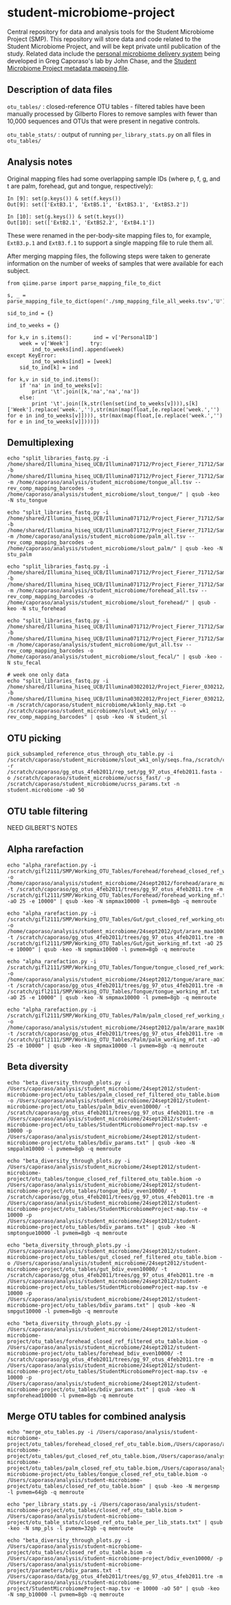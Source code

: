 student-microbiome-project
==========================

Central repository for data and analysis tools for the Student Microbiome Project (SMP). This repository will store data and code related to the Student Microbiome Project, and will be kept private until publication of the study. Related data include the [personal microbiome delivery system](https://github.com/qiime/personal-microbiome-delivery) being developed in Greg Caporaso's lab by John Chase, and the [Student Microbiome Project metadata mapping file](https://docs.google.com/spreadsheet/ccc?key=0AvglGXLayhG7dDFUZ3JVVkFrTFFjMWJDWTZheVVROVE). 

Description of data files
-------------------------

``otu_tables/`` : closed-reference OTU tables - filtered tables have been manually processed by Gilberto Flores to remove samples with fewer than 10,000 sequences and OTUs that were present in negative controls. 

``otu_table_stats/`` : output of running ``per_library_stats.py`` on all files in ``otu_tables/``

Analysis notes
--------------

Original mapping files had some overlapping sample IDs (where p, f, g, and t are palm, forehead, gut and tongue, respectively):

```
In [9]: set(p.keys()) & set(f.keys())
Out[9]: set(['ExtB3.1', 'ExtB5.1', 'ExtBS3.1', 'ExtBS3.2'])

In [10]: set(g.keys()) & set(t.keys())
Out[10]: set(['ExtB2.1', 'ExtBS2.2', 'ExtB4.1'])
```

These were renamed in the per-body-site mapping files to, for example, ``ExtB3.p.1`` and ``ExtB3.f.1`` to support a single mapping file to rule them all. 

After merging mapping files, the following steps were taken to generate information on the number of weeks of samples that were available for each subject.

```
from qiime.parse import parse_mapping_file_to_dict

s, _ = parse_mapping_file_to_dict(open('./smp_mapping_file_all_weeks.tsv','U'))

sid_to_ind = {}

ind_to_weeks = {}

for k,v in s.items():       ind = v['PersonalID']
    week = v['Week']       try:
        ind_to_weeks[ind].append(week)                                                                                                                                                  except KeyError:
        ind_to_weeks[ind] = [week]
    sid_to_ind[k] = ind

for k,v in sid_to_ind.items():
    if 'na' in ind_to_weeks[v]:
        print '\t'.join([k,'na','na','na'])
    else:
        print '\t'.join([k,str(len(set(ind_to_weeks[v]))),s[k]['Week'].replace('week.',''),str(min(map(float,[e.replace('week.','') for e in ind_to_weeks[v]]))), str(max(map(float,[e.replace('week.','') for e in ind_to_weeks[v]])))])
```

Demultiplexing
--------------
```
echo "split_libraries_fastq.py -i /home/shared/Illumina_hiseq_UCB/Illumina071712/Project_Fierer_71712/Sample_Fierer_16sV4_SMP1_tongue_71712/Fierer_16sV4_SMP1_tongue_71712_NoIndex_L001_R1_001.fastq.gz -b /home/shared/Illumina_hiseq_UCB/Illumina071712/Project_Fierer_71712/Sample_Fierer_16sV4_SMP1_tongue_71712/Fierer_16sV4_SMP1_tongue_71712_NoIndex_L001_R2_001.fastq.gz -m /home/caporaso/analysis/student_microbiome/tongue_all.tsv --rev_comp_mapping_barcodes -o /home/caporaso/analysis/student_microbiome/slout_tongue/" | qsub -keo -N stu_tongue

echo "split_libraries_fastq.py -i /home/shared/Illumina_hiseq_UCB/Illumina071712/Project_Fierer_71712/Sample_Fierer_16sV4_SMP2_palm_71712/Fierer_16sV4_SMP2_palm_71712_NoIndex_L002_R1_001.fastq.gz -b /home/shared/Illumina_hiseq_UCB/Illumina071712/Project_Fierer_71712/Sample_Fierer_16sV4_SMP2_palm_71712/Fierer_16sV4_SMP2_palm_71712_NoIndex_L002_R2_001.fastq.gz -m /home/caporaso/analysis/student_microbiome/palm_all.tsv --rev_comp_mapping_barcodes -o /home/caporaso/analysis/student_microbiome/slout_palm/" | qsub -keo -N stu_palm

echo "split_libraries_fastq.py -i /home/shared/Illumina_hiseq_UCB/Illumina071712/Project_Fierer_71712/Sample_Fierer_16sV4_SMP3_forehead_71712/Fierer_16sV4_SMP3_forehead_71712_NoIndex_L003_R1_001.fastq.gz -b /home/shared/Illumina_hiseq_UCB/Illumina071712/Project_Fierer_71712/Sample_Fierer_16sV4_SMP3_forehead_71712/Fierer_16sV4_SMP3_forehead_71712_NoIndex_L003_R2_001.fastq.gz -m /home/caporaso/analysis/student_microbiome/forehead_all.tsv --rev_comp_mapping_barcodes -o /home/caporaso/analysis/student_microbiome/slout_forehead/" | qsub -keo -N stu_forehead

echo "split_libraries_fastq.py -i /home/shared/Illumina_hiseq_UCB/Illumina071712/Project_Fierer_71712/Sample_Fierer_16sV4_SMP4_fecal_71712/Fierer_16sV4_SMP4_fecal_71712_NoIndex_L004_R1_001.fastq.gz -b /home/shared/Illumina_hiseq_UCB/Illumina071712/Project_Fierer_71712/Sample_Fierer_16sV4_SMP4_fecal_71712/Fierer_16sV4_SMP4_fecal_71712_NoIndex_L004_R2_001.fastq.gz -m /home/caporaso/analysis/student_microbiome/gut_all.tsv --rev_comp_mapping_barcodes -o /home/caporaso/analysis/student_microbiome/slout_fecal/" | qsub -keo -N stu_fecal

# week one only data
echo "split_libraries_fastq.py -i /home/shared/Illumina_hiseq_UCB/Illumina03022012/Project_Fierer_030212/Sample_NF_SM_H/NF_SM_H_NoIndex_L001_R1_001.fastq -b /home/shared/Illumina_hiseq_UCB/Illumina03022012/Project_Fierer_030212/Sample_NF_SM_H/NF_SM_H_NoIndex_L001_R2_001.fastq -m /scratch/caporaso/student_microbiome/wk1only_map.txt -o /scratch/caporaso/student_microbiome/slout_wk1_only/ --rev_comp_mapping_barcodes" | qsub -keo -N student_sl
```

OTU picking
-----------
```
pick_subsampled_reference_otus_through_otu_table.py -i /scratch/caporaso/student_microbiome/slout_wk1_only/seqs.fna,/scratch/caporaso/student_microbiome/slout_fecal/seqs.fna,/scratch/caporaso/student_microbiome/slout_tongue/seqs.fna,/scratch/caporaso/student_microbiome/slout_forehead/seqs.fna,/scratch/caporaso/student_microbiome/slout_palm/seqs.fna -r /scratch/caporaso/gg_otus_4feb2011/rep_set/gg_97_otus_4feb2011.fasta -o /scratch/caporaso/student_microbiome/ucrss_fast/ -p /scratch/caporaso/student_microbiome/ucrss_params.txt -n student.microbiome -aO 50
```

OTU table filtering
-------------------

NEED GILBERT'S NOTES

Alpha rarefaction
-----------------

```
echo "alpha_rarefaction.py -i /scratch/gifl2111/SMP/Working_OTU_Tables/Forehead/forehead_closed_ref_working_otu_table.biom -o /home/caporaso/analysis/student_microbiome/24sept2012/forehead/arare_max10000/ -t /scratch/caporaso/gg_otus_4feb2011/trees/gg_97_otus_4feb2011.tre -m /scratch/gifl2111/SMP/Working_OTU_Tables/Forehead/forehead_working_mf.txt -aO 25 -e 10000" | qsub -keo -N smpmax10000 -l pvmem=8gb -q memroute

echo "alpha_rarefaction.py -i /scratch/gifl2111/SMP/Working_OTU_Tables/Gut/gut_closed_ref_working_otu_table.biom -o /home/caporaso/analysis/student_microbiome/24sept2012/gut/arare_max10000/ -t /scratch/caporaso/gg_otus_4feb2011/trees/gg_97_otus_4feb2011.tre -m /scratch/gifl2111/SMP/Working_OTU_Tables/Gut/gut_working_mf.txt -aO 25 -e 10000" | qsub -keo -N smpmax10000 -l pvmem=8gb -q memroute

echo "alpha_rarefaction.py -i /scratch/gifl2111/SMP/Working_OTU_Tables/Tongue/tongue_closed_ref_working_otu_table.biom -o /home/caporaso/analysis/student_microbiome/24sept2012/tongue/arare_max10000/ -t /scratch/caporaso/gg_otus_4feb2011/trees/gg_97_otus_4feb2011.tre -m /scratch/gifl2111/SMP/Working_OTU_Tables/Tongue/tongue_working_mf.txt -aO 25 -e 10000" | qsub -keo -N smpmax10000 -l pvmem=8gb -q memroute

echo "alpha_rarefaction.py -i /scratch/gifl2111/SMP/Working_OTU_Tables/Palm/palm_closed_ref_working_otu_table.biom -o /home/caporaso/analysis/student_microbiome/24sept2012/palm/arare_max10000/ -t /scratch/caporaso/gg_otus_4feb2011/trees/gg_97_otus_4feb2011.tre -m /scratch/gifl2111/SMP/Working_OTU_Tables/Palm/palm_working_mf.txt -aO 25 -e 10000" | qsub -keo -N smpmax10000 -l pvmem=8gb -q memroute
```

Beta diversity
--------------

```
echo "beta_diversity_through_plots.py -i /Users/caporaso/analysis/student_microbiome/24sept2012/student-microbiome-project/otu_tables/palm_closed_ref_filtered_otu_table.biom -o /Users/caporaso/analysis/student_microbiome/24sept2012/student-microbiome-project/otu_tables/palm_bdiv_even10000/ -t /scratch/caporaso/gg_otus_4feb2011/trees/gg_97_otus_4feb2011.tre -m /Users/caporaso/analysis/student_microbiome/24sept2012/student-microbiome-project/otu_tables/StudentMicrobiomeProject-map.tsv -e 10000 -p /Users/caporaso/analysis/student_microbiome/24sept2012/student-microbiome-project/otu_tables/bdiv_params.txt" | qsub -keo -N smppalm10000 -l pvmem=8gb -q memroute

echo "beta_diversity_through_plots.py -i /Users/caporaso/analysis/student_microbiome/24sept2012/student-microbiome-project/otu_tables/tongue_closed_ref_filtered_otu_table.biom -o /Users/caporaso/analysis/student_microbiome/24sept2012/student-microbiome-project/otu_tables/tongue_bdiv_even10000/ -t /scratch/caporaso/gg_otus_4feb2011/trees/gg_97_otus_4feb2011.tre -m /Users/caporaso/analysis/student_microbiome/24sept2012/student-microbiome-project/otu_tables/StudentMicrobiomeProject-map.tsv -e 10000 -p /Users/caporaso/analysis/student_microbiome/24sept2012/student-microbiome-project/otu_tables/bdiv_params.txt" | qsub -keo -N smptongue10000 -l pvmem=8gb -q memroute

echo "beta_diversity_through_plots.py -i /Users/caporaso/analysis/student_microbiome/24sept2012/student-microbiome-project/otu_tables/gut_closed_ref_filtered_otu_table.biom -o /Users/caporaso/analysis/student_microbiome/24sept2012/student-microbiome-project/otu_tables/gut_bdiv_even10000/ -t /scratch/caporaso/gg_otus_4feb2011/trees/gg_97_otus_4feb2011.tre -m /Users/caporaso/analysis/student_microbiome/24sept2012/student-microbiome-project/otu_tables/StudentMicrobiomeProject-map.tsv -e 10000 -p /Users/caporaso/analysis/student_microbiome/24sept2012/student-microbiome-project/otu_tables/bdiv_params.txt" | qsub -keo -N smpgut10000 -l pvmem=8gb -q memroute

echo "beta_diversity_through_plots.py -i /Users/caporaso/analysis/student_microbiome/24sept2012/student-microbiome-project/otu_tables/forehead_closed_ref_filtered_otu_table.biom -o /Users/caporaso/analysis/student_microbiome/24sept2012/student-microbiome-project/otu_tables/forehead_bdiv_even10000/ -t /scratch/caporaso/gg_otus_4feb2011/trees/gg_97_otus_4feb2011.tre -m /Users/caporaso/analysis/student_microbiome/24sept2012/student-microbiome-project/otu_tables/StudentMicrobiomeProject-map.tsv -e 10000 -p /Users/caporaso/analysis/student_microbiome/24sept2012/student-microbiome-project/otu_tables/bdiv_params.txt" | qsub -keo -N smpforehead10000 -l pvmem=8gb -q memroute
```

Merge OTU tables for combined analysis
--------------------------------------

```
echo "merge_otu_tables.py -i /Users/caporaso/analysis/student-microbiome-project/otu_tables/forehead_closed_ref_otu_table.biom,/Users/caporaso/analysis/student-microbiome-project/otu_tables/gut_closed_ref_otu_table.biom,/Users/caporaso/analysis/student-microbiome-project/otu_tables/palm_closed_ref_otu_table.biom,/Users/caporaso/analysis/student-microbiome-project/otu_tables/tongue_closed_ref_otu_table.biom -o /Users/caporaso/analysis/student-microbiome-project/otu_tables/closed_ref_otu_table.biom" | qsub -keo -N mergesmp -l pvmem=64gb -q memroute

echo "per_library_stats.py -i /Users/caporaso/analysis/student-microbiome-project/otu_tables/closed_ref_otu_table.biom > /Users/caporaso/analysis/student-microbiome-project/otu_table_stats/closed_ref_otu_table_per_lib_stats.txt" | qsub -keo -N smp_pls -l pvmem=32gb -q memroute

echo "beta_diversity_through_plots.py -i /Users/caporaso/analysis/student-microbiome-project/otu_tables/closed_ref_otu_table.biom -o /Users/caporaso/analysis/student-microbiome-project/bdiv_even10000/ -p /Users/caporaso/analysis/student-microbiome-project/parameters/bdiv_params.txt -t /Users/caporaso/data/gg_otus_4feb2011/trees/gg_97_otus_4feb2011.tre -m /Users/caporaso/analysis/student-microbiome-project/StudentMicrobiomeProject-map.tsv -e 10000 -aO 50" | qsub -keo -N smp_b10000 -l pvmem=8gb -q memroute
```
